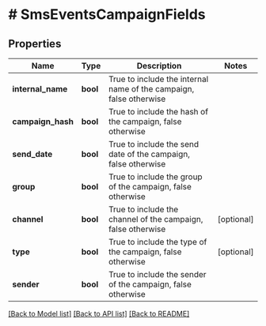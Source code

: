 # # SmsEventsCampaignFields

## Properties

Name | Type | Description | Notes
------------ | ------------- | ------------- | -------------
**internal_name** | **bool** | True to include the internal name of the campaign, false otherwise |
**campaign_hash** | **bool** | True to include the hash of the campaign, false otherwise |
**send_date** | **bool** | True to include the send date of the campaign, false otherwise |
**group** | **bool** | True to include the group of the campaign, false otherwise |
**channel** | **bool** | True to include the channel of the campaign, false otherwise | [optional]
**type** | **bool** | True to include the type of the campaign, false otherwise | [optional]
**sender** | **bool** | True to include the sender of the campaign, false otherwise |

[[Back to Model list]](../../README.md#models) [[Back to API list]](../../README.md#endpoints) [[Back to README]](../../README.md)

